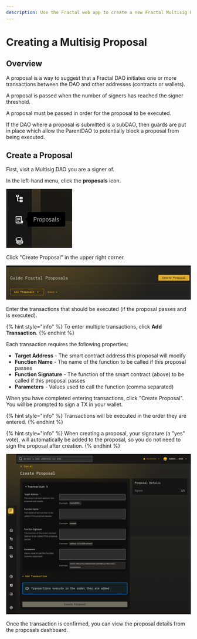 ```yaml
---
description: Use the Fractal web app to create a new Fractal Multisig Proposal.
---
```


# Creating a Multisig Proposal

## Overview
A proposal is a way to suggest that a Fractal DAO initiates one or more transactions between the DAO and other addresses (contracts or wallets). 

A proposal is passed when the number of signers has reached the signer threshold.

A proposal must be passed in order for the proposal to be executed.

If the DAO where a proposal is submitted is a subDAO, then guards are put in place which allow the ParentDAO to potentially block a proposal from being executed.

## Create a Proposal

First, visit a Multisig DAO you are a signer of.

In the left-hand menu, click the **proposals** icon.

![](../../../../.gitbook/assets/proposals-icon.png)

Click "Create Proposal" in the upper right corner.

![](../../../../.gitbook/assets/create-proposal-icon.png)

Enter the transactions that should be executed (if the proposal passes and is executed).

{% hint style="info" %}
To enter multiple transactions, click **Add Transaction**.
{% endhint %}

Each transaction requires the following properties:
- **Target Address** - The smart contract address this proposal will modify
- **Function Name** - The name of the function to be called if this proposal passes
- **Function Signature** - The function of the smart contract (above) to be called if this proposal passes
- **Parameters** - Values used to call the function (comma separated)

When you have completed entering transactions, click "Create Proposal". You will be prompted to sign a TX in your wallet.

{% hint style="info" %}
Transactions will be executed in the order they are entered.
{% endhint %}

{% hint style="info" %}
When creating a proposal, your signature (a "yes" vote), will automatically be added to the proposal, so you do not need to sign the proposal after creation.
{% endhint %}

![](../../../../.gitbook/assets/create-multisig-proposal.png)

Once the transaction is confirmed, you can view the proposal details from the proposals dashboard.

